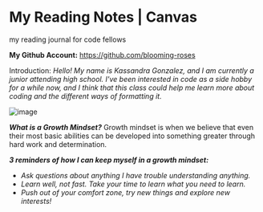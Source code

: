 # My Reading Notes | Canvas
my reading journal for code fellows

**My Github Account:** https://github.com/blooming-roses

Introduction: 
_Hello! My name is Kassandra Gonzalez, and I am currently a junior attending high school. I've been interested in code as a side hobby for a while now, and I think that this class could help me learn more about coding and the different ways of formatting it._

![image](https://github.com/blooming-roses/reading-notes/assets/152890089/ff550b61-2f9d-4bc0-87fa-1d6e6a2447a6)


***What is a Growth Mindset?*** 
Growth mindset is when we believe that even their most basic abilities can be developed into something greater through hard work and determination.

***3 reminders of how I can keep myself in a growth mindset:*** 
 - *Ask questions about anything I have trouble understanding anything.*
 - *Learn well, not fast. Take your time to learn what you need to learn.*
 - *Push out of your comfort zone, try new things and explore new interests!*
